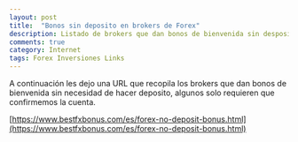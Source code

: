 ```yaml
---
layout: post
title:  "Bonos sin deposito en brokers de Forex"
description: Listado de brokers que dan bonos de bienvenida sin desposito
comments: true
category: Internet
tags: Forex Inversiones Links
---
```


A continuación les dejo una URL que recopila los brokers que dan bonos de bienvenida sin necesidad de hacer deposito, algunos solo requieren que confirmemos la cuenta.

[https://www.bestfxbonus.com/es/forex-no-deposit-bonus.html](https://www.bestfxbonus.com/es/forex-no-deposit-bonus.html)
